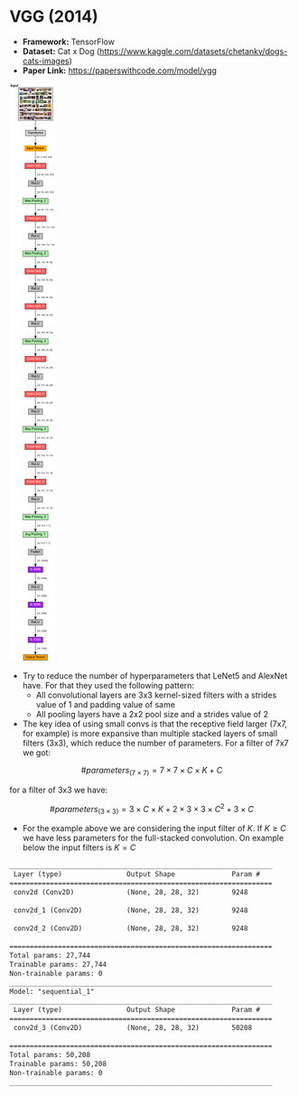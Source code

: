 # VGG (2014)

- **Framework:** TensorFlow
- **Dataset:** Cat x Dog (https://www.kaggle.com/datasets/chetankv/dogs-cats-images)
- **Paper Link:** https://paperswithcode.com/model/vgg

![VGG's architecture](src/vgg11_architecture.png)

- Try to reduce the number of hyperparameters that LeNet5 and AlexNet have. For that they used the following pattern:
  - All convolutional layers are 3x3 kernel-sized filters with a strides value of 1 and padding value of same
  - All pooling layers have a 2x2 pool size and a strides value of 2
- The key idea of using small convs is that the receptive field larger (7x7, for example) is more expansive than multiple stacked layers of small filters (3x3), which reduce the number of parameters. For a filter of 7x7 we got:

$$ \#parameters_{(7\times7)} = 7 \times 7 \times C \times K + C$$

for a filter of 3x3 we have:

$$ \#parameters_{(3\times3)} = 3 \times C \times K + 2 \times 3 \times 3 \times C^2 + 3 \times C$$

- For the example above we are considering the input filter of $K$. If $K \geq C$ we have less parameters for the full-stacked convolution. On example below the input filters is $K = C$


```
_________________________________________________________________
 Layer (type)                Output Shape              Param #   
=================================================================
 conv2d (Conv2D)             (None, 28, 28, 32)        9248      
                                                                 
 conv2d_1 (Conv2D)           (None, 28, 28, 32)        9248      
                                                                 
 conv2d_2 (Conv2D)           (None, 28, 28, 32)        9248      
                                                                 
=================================================================
Total params: 27,744
Trainable params: 27,744
Non-trainable params: 0
_________________________________________________________________
Model: "sequential_1"
_________________________________________________________________
 Layer (type)                Output Shape              Param #   
=================================================================
 conv2d_3 (Conv2D)           (None, 28, 28, 32)        50208     
                                                                 
=================================================================
Total params: 50,208
Trainable params: 50,208
Non-trainable params: 0
_________________________________________________________________
```

